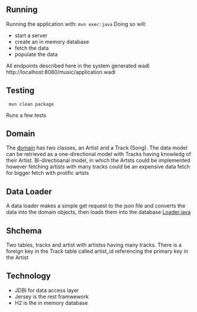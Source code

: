 
## Running
Running the application with: ```mvn exec:java```
Doing so will:
- start a server
- create an in memory database
- fetch the data
- populate the data

All endpoints described here in the system generated wadl
http://localhost:8080/music/application.wadl

## Testing
``` mvn clean package```

Runs a few tests

## Domain
The  [ domain](/src/main/java/com/wurrly/domain/) has two classes, an Artist and a Track (Song). The data model can be retrieved as a one-directional model with
Tracks having knowledg of their Artist. Bi-directioanal model, in which the Artsts could be implemented however fetching artists 
with many tracks could be an expensive data fetch for bigger fetch with prolific artsts

## Data Loader
A data loader makes a simple get request to the json file and converts the data into the domain objects, then loads them into the database
[Loader.java](src/main/java/com/Loader.java)

## Shchema
Two tables, tracks and artist with artistss having many tracks. There is a foreign key in the Track table called artist_id referencing the 
primary key in the Artist

## Technology
- JDBI for data access layer
- Jersey is the rest framwework
- H2 is the in memory database
